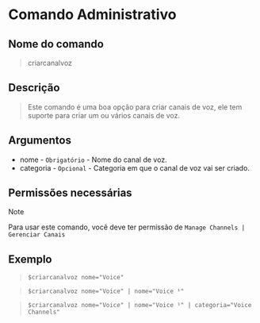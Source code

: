 # Comando Administrativo

## Nome do comando
> criarcanalvoz

## Descrição
> Este comando é uma boa opção para criar canais de voz, ele tem suporte para criar um ou vários canais de voz.

## Argumentos
- nome - `Obrigatório` - Nome do canal de voz.
- categoria - `Opcional` - Categoria em que o canal de voz vai ser criado.

## Permissões necessárias
> [!NOTE]
> Para usar este comando, você deve ter permissão de `Manage Channels | Gerenciar Canais`

## Exemplo
> `$criarcanalvoz nome="Voice"`

> `$criarcanalvoz nome="Voice" | nome="Voice ¹"`

> `$criarcanalvoz nome="Voice" | nome="Voice ¹" | categoria="Voice Channels"`